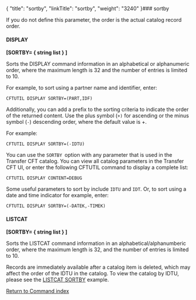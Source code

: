 {
    "title": "sortby",
    "linkTitle": "sortby",
    "weight": "3240"
}### sortby

If you do not define this parameter, the order is the actual catalog record order.

#### DISPLAY

**[SORTBY= { string list } ]**

Sorts the DISPLAY command information in an alphabetical or alphanumeric order, where the maximum length is 32 and the number of entries is limited to 10.

For example, to sort using a partner name and identifier, enter:

`CFTUTIL DISPLAY SORTBY=(PART,IDF)`

Additionally, you can add a prefix to the sorting criteria to indicate the order of the returned content. Use the plus symbol (`+)` for ascending or the minus symbol (`-`) descending order, where the default value is +.

For example:

`CFTUTIL DISPLAY SORTBY=(-IDTU)`

You can use the `SORTBY `option with any parameter that is used in the Transfer CFT catalog. You can view all catalog parameters in the Transfer CFT UI, or enter the following CFTUTIL command to display a complete list:

`CFTUTIL DISPLAY CONTENT=DEBUG `

Some useful parameters to sort by include `IDTU` and `IDT`. Or, to sort using a date and time indicator for example, enter:

`CFTUTIL DISPLAY SORTBY=(-DATEK,-TIMEK)`

#### LISTCAT

**[SORTBY= { string list } ]**

Sorts the LISTCAT command information in an alphabetical/alphanumberic order, where the maximum length is 32, and the number of entries is limited to 10.

Records are immediately available after a catalog item is deleted, which may affect the order of the IDTU in the catalog. To view the catalog by IDTU, please see the [LISTCAT SORTBY](../../../about_cftutil/monitoring_cftutil_intro/listcat_command#sortby_example) example.

[Return to Command index](../../)
